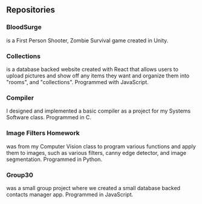 <!--### Hi there 👋
<p>My name is Han Winchester and I am currently a Computer Science student at the University of Central Florida.<p>
  
<p>Some of the projects I am currently working on are...<p>
  
<ul>
  <li>Senior Design Project. I'm working with a team to create an educational VR video game for EndlessLearner.com to help students learn and study foreign languages.</li>
  <li>AI for Game Programming. I'm working on a wave based zombie survival shooter with a team.</li>
</ul>

<p>Projects that I've completed...</p>

<ul>
  <li>In the Collections repo is our Myuseum database-backed Web App. I worked with a team to complete this application for a class. This app lets users create their own personal "museums" to show off their valuable items with other users.</li>
</ul>

<p>My email is han_winchester@knights.ucf.edu</p>


<!--[![Anurag's GitHub stats](https://github-readme-stats.vercel.app/api?username=han-winchester)](https://github.com/han-winchester/github-readme-stats)
[![Top Langs](https://github-readme-stats.vercel.app/api/top-langs/?username=han-winchester&layout=compact&theme=tokyonight)](https://github.com/han-winchester/github-readme-stats)-->


<!--
**han-winchester/han-winchester** is a ✨ _special_ ✨ repository because its `README.md` (this file) appears on your GitHub profile.

Here are some ideas to get you started:

- 🔭 I’m currently working on ...
- 🌱 I’m currently learning ...
- 👯 I’m looking to collaborate on ...
- 🤔 I’m looking for help with ...
- 💬 Ask me about ...
- 📫 How to reach me: ...
- 😄 Pronouns: ...
- ⚡ Fun fact: ...
-->
Repositories
------------
<h3>BloodSurge</h3> is a First Person Shooter, Zombie Survival game created in Unity. 

<h3>Collections</h3> is a database backed website created with React that allows users to upload pictures and show off any items they want and organize them into "rooms", and "collections". Programmed with JavaScript.

<h3>Compiler</h3> I designed and implemented a basic compiler as a project for my Systems Software class. Programmed in C.

<h3>Image Filters Homework</h3> was from my Computer Vision class to program various functions and apply them to images, such as various filters, canny edge detector, and image segmentation. Programmed in Python.

<h3>Group30</h3> was a small group project where we created a small database backed contacts manager app. Programmed in JavaScript.



